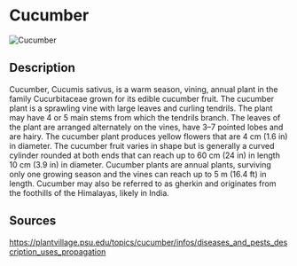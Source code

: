 # Cucumber

![Cucumber](https://github.com/hmk1337/plant_can_be_food_collection_datasets/blob/master/cucumber/dataset/cucumber_1.jpg)

## Description

Cucumber, Cucumis sativus, is a warm season, vining, annual plant in the family Cucurbitaceae grown for its edible cucumber fruit. The cucumber plant is a sprawling vine with large leaves and curling tendrils. The plant may have 4 or 5 main stems from which the tendrils branch. The leaves of the plant are arranged alternately on the vines, have 3–7 pointed lobes and are hairy. The cucumber plant produces yellow flowers that are 4 cm (1.6 in) in diameter. The cucumber fruit varies in shape but is generally a curved cylinder rounded at both ends that can reach up to 60 cm (24 in) in length 10 cm (3.9 in) in diameter. Cucumber plants are annual plants, surviving only one growing season and the vines can reach up to 5 m (16.4 ft) in length. Cucumber may also be referred to as gherkin and originates from the foothills of the Himalayas, likely in India.
## Sources
https://plantvillage.psu.edu/topics/cucumber/infos/diseases_and_pests_description_uses_propagation
